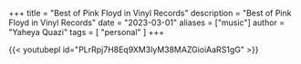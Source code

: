 +++
title = "Best of Pink Floyd in Vinyl Records"
description = "Best of Pink Floyd in Vinyl Records"
date = "2023-03-01"
aliases = ["music"]
author = "Yaheya Quazi"
tags = [
"personal"
]
+++

{{< youtubepl id="PLrRpj7H8Eq9XM3lyM38MAZGioiAaRS1gG" >}}